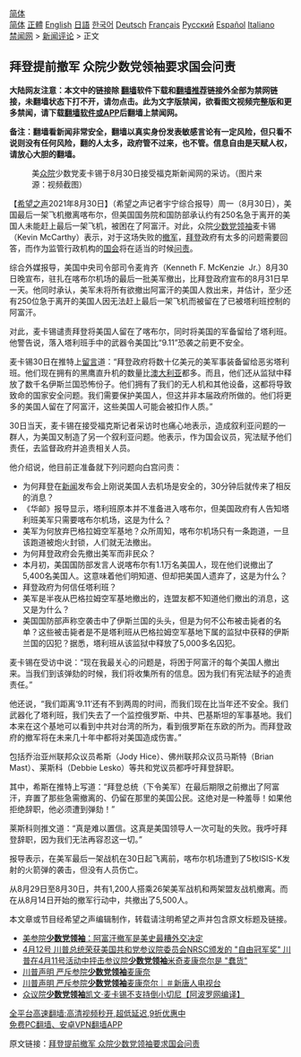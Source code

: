  <!-- 面包屑导航 --> <div class="breadcrumb"><!-- GTranslate: https://gtranslate.io/ -->  <div class="switcher notranslate">  <div class="selected">  <a href="#" onclick="return false;"> 简体</a>  </div>  <div class="option">  <a href="https://www.bannedbook.org" onclick="doGTranslate('zh-CN|zh-CN');jQuery('div.switcher div.selected a').html(jQuery(this).html());return false;" title="简体中文" class="nturl selected"> 简体</a>  <a href="https://www.bannedbook.org/zh-tw/" onclick="doGTranslate('zh-CN|zh-TW');jQuery('div.switcher div.selected a').html(jQuery(this).html());return false;" title="繁體中文" class="nturl"> 正體</a>  <a href="https://www.bannedbook.org/en/" onclick="doGTranslate('zh-CN|en');jQuery('div.switcher div.selected a').html(jQuery(this).html());return false;" title="English" class="nturl"> English</a>  <a href="https://www.bannedbook.org/ja/" onclick="doGTranslate('zh-CN|ja');jQuery('div.switcher div.selected a').html(jQuery(this).html());return false;" title="日本語" class="nturl"> 日語</a>  <a href="https://www.bannedbook.org/ko/" onclick="doGTranslate('zh-CN|ko');jQuery('div.switcher div.selected a').html(jQuery(this).html());return false;" title="한국어" class="nturl"> 한국어</a>  <a href="https://www.bannedbook.org/de/" onclick="doGTranslate('zh-CN|de');jQuery('div.switcher div.selected a').html(jQuery(this).html());return false;" title="Deutsch" class="nturl"> Deutsch</a>  <a href="https://www.bannedbook.org/fr/" onclick="doGTranslate('zh-CN|fr');jQuery('div.switcher div.selected a').html(jQuery(this).html());return false;" title="Français" class="nturl"> Français</a>  <a href="https://www.bannedbook.org/ru/" onclick="doGTranslate('zh-CN|ru');jQuery('div.switcher div.selected a').html(jQuery(this).html());return false;" title="Русский" class="nturl"> Русский</a>  <a href="https://www.bannedbook.org/es/" onclick="doGTranslate('zh-CN|es');jQuery('div.switcher div.selected a').html(jQuery(this).html());return false;" title="Español" class="nturl"> Español</a>  <a href="https://www.bannedbook.org/it/" onclick="doGTranslate('zh-CN|it');jQuery('div.switcher div.selected a').html(jQuery(this).html());return false;" title="Italiano" class="nturl"> Italiano</a>  </div>  </div>      <div class='breadcrumb-sub'><!-- Breadcrumb NavXT 6.3.0 --> <a href="https://www.bannedbook.org/" class="home">禁闻网</a> &gt; <a href="https://www.bannedbook.org/bnews/comments/" class="category">新闻评论</a> &gt; 正文</div></div><h2>拜登提前撤军 众院少数党领袖要求国会问责</h2> <p class="notice"><b>大陆网友注意：本文中的链接除 <a href="https://github.com/bannedbook/fanqiang" >翻墙</a>软件下载和<a href="https://github.com/killgcd/justmysocks/blob/master/README.md">翻墙推荐</a>链接外全部为禁网链接，未翻墙状态下打不开，请勿点击。此为文字版禁闻，欲看图文视频完整版和更多禁闻，请下载<a href="https://github.com/bannedbook/fanqiang">翻墙软件或APP</a>后翻墙上禁闻网。</p><p>备注：翻墙看新闻非常安全，翻墙以真实身份发表敏感言论有一定风险，但只看不说则没有任何风险，翻的人太多，政府管不过来，也不管。信息自由是天赋人权，请放心大胆的翻墙。</b></p>  <div class="entry"> <figure> <p><figcaption>美<a href="https://www.bannedbook.org/bnews/tag/%E4%BC%97%E9%99%A2/" class="st_tag internal_tag" rel="tag" title="标签 众院 下的日志">众院</a>少数党麦卡锡于8月30日接受福克斯新闻网的采访。（图片来源：视频截图）</figcaption></figure> <p>【<span class='wp_keywordlink_affiliate'><a href="https://www.soundofhope.org" title="希望之声" target="_blank">希望之声</a></span>2021年8月30日】（希望之声记者宇宁综合报导）周一（8月30日），美国最后一架飞机撤离喀布尔，但美国国务院和国防部承认约有250名急于离开的美国人未能赶上最后一架飞机，被困在了阿富汗。对此，众院<a href="https://www.bannedbook.org/bnews/tag/%e5%b0%91%e6%95%b0%e5%85%9a%e9%a2%86%e8%a2%96/" class="st_tag internal_tag" rel="tag" title="标签 少数党领袖 下的日志">少数党领袖</a>麦卡锡（Kevin McCarthy）表示，对于这场失败的<a href="https://www.bannedbook.org/bnews/tag/%E6%92%A4%E5%86%9B/" class="st_tag internal_tag" rel="tag" title="标签 撤军 下的日志">撤军</a>，<a href="https://www.bannedbook.org/bnews/tag/%e6%8b%9c%e7%99%bb/" class="st_tag internal_tag" rel="tag" title="标签 拜登 下的日志">拜登</a>政府有太多的问题需要回答，而作为监管行政机构的<a href="https://www.bannedbook.org/bnews/tag/%e5%9b%bd%e4%bc%9a/" class="st_tag internal_tag" rel="tag" title="标签 国会 下的日志">国会</a>将在适当的时候<a href="https://www.bannedbook.org/bnews/tag/%E9%97%AE%E8%B4%A3/" class="st_tag internal_tag" rel="tag" title="标签 问责 下的日志">问责</a>。</p> <p>综合外媒报导，美国中央司令部司令麦肯齐（Kenneth F. McKenzie  Jr.）8月30日晚宣布，驻扎在喀布尔机场的最后一批美军撤出，比拜登政府宣布的8月31日早一天。他同时承认，美军未将所有欲撤出阿富汗的美国人救出来，并估计，至少还有250位急于离开的美国人因无法赶上最后一架飞机而被留在了已被塔利班控制的阿富汗。</p> <p>对此，麦卡锡谴责拜登将美国人留在了喀布尔，同时将美国的军备留给了塔利班。他警告说，落入塔利班手中的武器令美国比“9.11”恐袭之前更不安全。</p> <p>麦卡锡30日在推特上<span class='wp_keywordlink'><a href="https://www.bannedbook.org/bnews/tougao/" title="留言" target="_blank">留言</a></span>道：“拜登政府将数十亿美元的美军事装备留给恶劣塔利班。他们现在拥有的黑鹰直升机的数量比<a href="https://www.bannedbook.org/bnews/tag/%e6%be%b3%e5%a4%a7%e5%88%a9%e4%ba%9a/" class="st_tag internal_tag" rel="tag" title="标签 澳大利亚 下的日志">澳大利亚</a>都多。而且，他们还从监狱中释放了数千名伊斯兰国恐怖份子。他们拥有了我们的无人机和其他设备，这都将导致致命的国家安全问题。我们需要保护美国人，但这并非本届政府所做的。他们将更多的美国人留在了阿富汗，这些美国人可能会被扣作人质。”</p>  <p>30日当天，麦卡锡在接受福克斯记者采访时也痛心地表示，造成叙利亚问题的一群人，为美国又制造了另一个叙利亚问题。他表示，作为国会议员，宪法赋予他们责任，去监督政府并追责相关人员。 </p> <p>他介绍说，他目前正准备就下列问题向白宫问责：</p> <ul> <li>为何拜登在<span class='wp_keywordlink_affiliate'><a href="https://www.bannedbook.org/" title="新闻">新闻</a></span>发布会上刚说美国人去机场是安全的，30分钟后就传来了相反的消息？</li> <li>《华邮》报导显示，塔利班原本并不准备进入喀布尔，但美国政府有人告知塔利班美军只需要喀布尔机场，这是为什么？</li> <li>美军为何放弃巴格拉姆空军基地？众所周知，喀布尔机场只有一条跑道，一旦该跑道被炮火封锁，人们就无法撤出。</li> <li>为何拜登政府会先撤出美军而非民众？</li> <li>本月初，美国国防部发言人说喀布尔有1.1万名美国人，现在他们说撤出了5,400名美国人。这意味着他们明知道、但却把美国人遗弃了，这是为什么？</li> <li>拜登政府为何信任塔利班？</li> <li>美军是半夜从巴格拉姆空军基地撤出的，连盟友都不知道他们撤出的消息，这又是为什么？</li> <li>美国国防部声称空袭击中了伊斯兰国的头头，但是为何不公布被击毙者的名单？这些被击毙者是不是塔利班从巴格拉姆空军基地下属的监狱中获释的伊斯兰国的囚犯？据悉，塔利班从该监狱中释放了5,000多名囚犯。 </li> </ul> <p>麦卡锡在受访中说：“现在我最关心的问题是，将困于阿富汗的每个美国人撤出来。当我们到该弹劾的时候，我们将收集所有的信息。因为我们有宪法赋予的追责责任。”</p> <p>他还说，“我们距离‘9.11’还有不到两周的时间，而我们现在比当年还不安全。我们武器化了塔利班，我们失去了一个监控俄罗斯、中共、巴基斯坦的军事基地。我们本来在这个基地可以看到中共对台湾的所为，看到俄罗斯在东欧的所为。而拜登政府的撤军将在未来几十年中都将对美国造成伤害。”</p>  <p>包括乔治亚州联邦众议员希斯（Jody Hice）、佛州联邦众议员马斯特（Brian Mast）、莱斯科（Debbie Lesko）等共和党议员都呼吁拜登辞职。</p> <p>其中，希斯在推特上写道：“拜登总统（下令美军）在最后期限之前撤出了阿富汗，弃置了那些急需撤离的、仍留在那里的美国公民。这绝对是一种羞辱！如果他拒绝辞职，他必须遭到弹劾！”</p> <p>莱斯科则推文道：“真是难以置信。这真是美国领导人一次可耻的失败。我呼吁拜登辞职，因为我们无法再容忍这一切。”</p> <p>报导表示，在美军最后一架战机在30日起飞离前，喀布尔机场遭到了5枚ISIS-K发射的火箭弹的袭击，但没有人员伤亡。</p>  <p>从8月29日至8月30日，共有1,200人搭乘26架美军战机和两架盟友战机撤离。而在从8月14日开始的撤军行动中，共撤出了5,500人。</p> <p>本文章或节目经希望之声编辑制作，转载请注明希望之声并包含原文标题及链接。 </p> <ul class='op-related-articles' title='相关阅读'> <li><a href='https://www.bannedbook.org/bnews/comments/20210830/1615580.html' target='_blank'>美参院<b>少数党领袖</b>：阿富汗撤军是美史最糟外交决定</a></li> <li><a href='https://www.bannedbook.org/bnews/comments/20210413/1525219.html' target='_blank'>4月12号 川普总统荣获美国共和党参议院委员会NRSC颁发的 "自由冠军奖" 川普在4月11号活动中抨击参议院<b>少数党领袖</b>米奇麦康奈尔是 "蠢货"</a></li> <li><a href='https://www.bannedbook.org/bnews/taiwannews/20210217/1488795.html' target='_blank'>川普声明 严斥参院<b>少数党领袖</b>麦康奈</a></li> <li><a href='https://www.bannedbook.org/bnews/bannedvideo/20210217/1488703.html' target='_blank'>川普声明 严斥参院<b>少数党领袖</b>麦康奈尔｜＃新唐人电视台</a></li> <li><a href='https://www.bannedbook.org/bnews/cnnews/20210115/1468303.html' target='_blank'>众议院<b>少数党领袖</b>凯文·麦卡锡不支持倒小切尼【阿波罗网编译】</a></li> </ul> <p class="texttj"> <a href="https://github.com/bannedbook/fanqiang/wiki/V2ray%E6%9C%BA%E5%9C%BA" target="_blank">全平台高速翻墙:高清视频秒开,超低延迟,9折优惠中</a><br/> <a href="https://github.com/bannedbook/fanqiang/wiki/%E7%A6%81%E9%97%BB%E7%BD%91%E5%AE%89%E5%8D%93%E7%BF%BB%E5%A2%99%E6%96%B0%E9%97%BBAPP" target="_blank">免费PC翻墙、安卓VPN翻墙APP</a></p><p>原文链接：<a class="src_link"  href="https://www.soundofhope.org/post/540275" target="_blank">拜登提前撤军 众院少数党领袖要求国会问责</a></p> <a name='sharetosocial'></a>  <div style="margin-bottom:5px;padding-bottom:5px;clear:both"> <div id="archive-pix-1" class="banner-ads"> <!-- AuctionX Display platform tag START --> <div id="26318x728x90x621x_ADSLOT2" clicktrack="%%CLICK_URL_ESC%%"></div> <!-- AuctionX Display platform tag END --> </div> <div id="archive-pix-2" class="banner-ads"> <!-- AuctionX Display platform tag START --> <div id="26315x300x250x621x_ADSLOT2" clicktrack="%%CLICK_URL_ESC%%"></div> <!-- AuctionX Display platform tag END --> </div> </div>  <div id="archive-pix-1" class="banner-ads"> <!-- AuctionX Display platform tag START --> <div id="26318x728x90x621x_ADSLOT3" clicktrack="%%CLICK_URL_ESC%%"></div> <!-- AuctionX Display platform tag END --> </div> </div><!--END ENTRY--> 